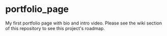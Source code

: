 # portfolio_page
My first portfolio page with bio and intro video. Please see the wiki section of this repository to see this project's roadmap.

